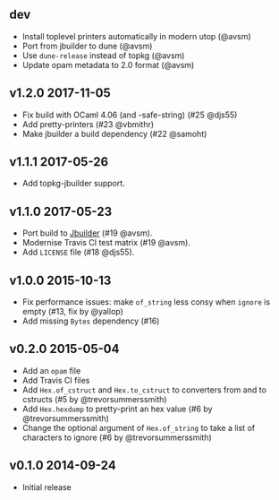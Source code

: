 dev
---

* Install toplevel printers automatically in modern utop (@avsm)
* Port from jbuilder to dune (@avsm)
* Use `dune-release` instead of topkg (@avsm)
* Update opam metadata to 2.0 format (@avsm)

v1.2.0 2017-11-05
-----------------

* Fix build with OCaml 4.06 (and -safe-string) (#25 @djs55)
* Add pretty-printers (#23 @vbmithr)
* Make jbuilder a build dependency (#22 @samoht)

v1.1.1 2017-05-26
-----------------

* Add topkg-jbuilder support.

v1.1.0 2017-05-23
-----------------

* Port build to [Jbuilder](https://github.com/janestreet/jbuilder) (#19 @avsm).
* Modernise Travis CI test matrix (#19 @avsm).
* Add `LICENSE` file (#18 @djs55).

v1.0.0 2015-10-13
-----------------

* Fix performance issues: make `of_string` less consy when `ignore` is empty
  (#13, fix by @yallop)
* Add missing `Bytes` dependency (#16)

v0.2.0 2015-05-04
------------------

* Add an `opam` file
* Add Travis CI files
* Add `Hex.of_cstruct` and `Hex.to_cstruct` to converters from and to cstructs
  (#5 by @trevorsummerssmith)
* Add `Hex.hexdump` to pretty-print an hex value (#6 by @trevorsummerssmith)
* Change the optional argument of `Hex.of_string` to take a list of characters
  to ignore (#6 by @trevorsummerssmith)

v0.1.0 2014-09-24
-----------------

* Initial release
